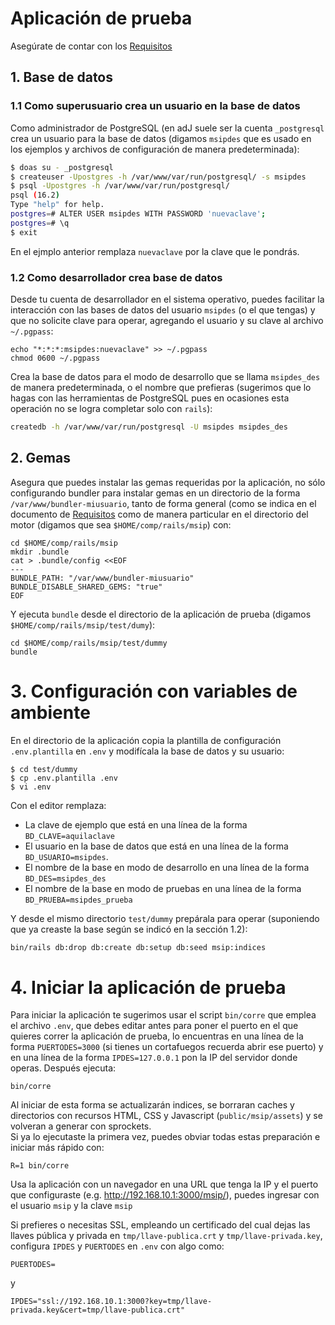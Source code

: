 # Aplicación de prueba

Asegúrate de contar con los
[Requisitos](https://gitlab.com/pasosdeJesus/msip/blob/main/doc/requisitos.md)

## 1. Base de datos

### 1.1 Como superusuario crea un usuario en la base de datos

Como administrador de PostgreSQL (en adJ suele ser la cuenta
`_postgresql` crea un usuario para la base de datos (digamos `msipdes` 
que es usado en los ejemplos y archivos de configuración de manera 
predeterminada):

```sh
$ doas su - _postgresql
$ createuser -Upostgres -h /var/www/var/run/postgresql/ -s msipdes
$ psql -Upostgres -h /var/www/var/run/postgresql/
psql (16.2)
Type "help" for help.
postgres=# ALTER USER msipdes WITH PASSWORD 'nuevaclave';
postgres=# \q
$ exit
```

En el ejmplo anterior remplaza `nuevaclave` por la clave que le pondrás.

### 1.2 Como desarrollador crea base de datos

Desde tu cuenta de desarrollador en el sistema operativo, puedes facilitar 
la interacción con las bases de datos del usuario `msipdes` 
(o el que tengas) y que no solicite clave para operar, agregando 
el usuario y su clave al archivo `~/.pgpass`:
```
echo "*:*:*:msipdes:nuevaclave" >> ~/.pgpass
chmod 0600 ~/.pgpass 
```

Crea la base de datos para el modo de desarrollo que se llama
`msipdes_des` de manera predeterminada, o el nombre que prefieras (sugerimos 
que lo hagas con las herramientas de PostgreSQL pues en ocasiones esta 
operación no se logra completar solo con `rails`):
```sh
createdb -h /var/www/var/run/postgresql -U msipdes msipdes_des
```

## 2. Gemas

Asegura que puedes instalar las gemas requeridas por la aplicación,
no sólo configurando bundler para instalar gemas en un directorio
de la forma `/var/www/bundler-miusuario`, tanto de forma general (como se 
indica en el documento de
[Requisitos](https://gitlab.com/pasosdeJesus/msip/blob/main/doc/requisitos.md)
como de manera particular en el directorio del motor
(digamos que sea `$HOME/comp/rails/msip`) con:

```
cd $HOME/comp/rails/msip
mkdir .bundle
cat > .bundle/config <<EOF
---
BUNDLE_PATH: "/var/www/bundler-miusuario"
BUNDLE_DISABLE_SHARED_GEMS: "true"
EOF
```

Y ejecuta `bundle` desde el directorio de la aplicación de prueba (digamos
`$HOME/comp/rails/msip/test/dumy`):
```
cd $HOME/comp/rails/msip/test/dummy
bundle
```

# 3. Configuración con variables de ambiente

En el directorio de la aplicación copia la plantilla de configuración 
`.env.plantilla` en `.env` y modifícala la base de datos y su usuario:
```
$ cd test/dummy
$ cp .env.plantilla .env
$ vi .env
```
Con el editor remplaza:
* La clave de ejemplo que está en una línea de la forma `BD_CLAVE=aquilaclave`
* El usuario en la base de datos que está en una línea de la
  forma `BD_USUARIO=msipdes`.
* El nombre de la base en modo de desarrollo en una línea de la forma `BD_DES=msipdes_des`
* El nombre de la base en modo de pruebas en una línea de la forma `BD_PRUEBA=msipdes_prueba`

Y desde el mismo directorio `test/dummy` prepárala para operar (suponiendo
que ya creaste la base según se indicó en la sección 1.2):
```sh
bin/rails db:drop db:create db:setup db:seed msip:indices
```

# 4. Iniciar la aplicación de prueba

Para iniciar la aplicación te sugerimos usar el script `bin/corre` que
emplea el archivo `.env`, que debes editar antes para poner el puerto
en el que quieres correr la aplicación de prueba, lo encuentras en una 
línea de la forma `PUERTODES=3000` (si tienes un cortafuegos recuerda
abrir ese puerto) y en una línea de la forma `IPDES=127.0.0.1` pon
la IP del servidor donde operas.  Después ejecuta:
```
bin/corre
```
Al iniciar de esta forma se actualizarán indices, se borraran caches y
directorios con recursos HTML, CSS y Javascript (`public/msip/assets`) 
y se volveran a generar con sprockets.    
Si ya lo ejecutaste la primera vez, puedes obviar todas 
estas preparación e  iniciar más rápido con:
```
R=1 bin/corre
```

Usa la aplicación con un navegador en una URL que tenga
la IP y el puerto que configuraste (e.g. <http://192.168.10.1:3000/msip/>), 
puedes ingresar con el usuario `msip` y la clave `msip`

Si prefieres o necesitas SSL, empleando un certificado del cual dejas las 
llaves pública y privada en `tmp/llave-publica.crt` y 
`tmp/llave-privada.key`, configura `IPDES` y `PUERTODES` en `.env` con algo 
como:
```
PUERTODES=
```
y
```
IPDES="ssl://192.168.10.1:3000?key=tmp/llave-privada.key&cert=tmp/llave-publica.crt"
```
